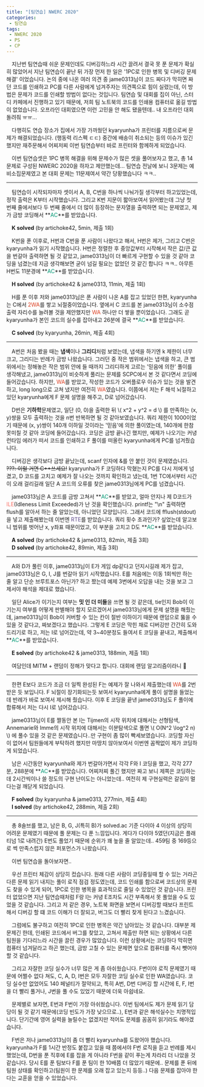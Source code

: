 ```yaml
---
title: "[팀연습] NWERC 2020"
categories:
 - 팀연습
tags:
 - NWERC 2020
 - PS
 - CP
---
```


　지난번 팀연습때 쉬운 문제인데도 디버깅하느라 시간 끌려서 결국 못 푼 문제가 확실히 많았어서 지난 팀연습이 끝난 뒤 가장 먼저 한 일은 '1PC로 인한 병목 및 디버깅 문제 해결' 이었습니다. 논의 중에 나온 여러 의견 중 jame0313님이 코드 짜다가 막히면 짜던 코드를 인쇄하고 PC를 다른 사람에게 넘겨주자는 의견쪽으로 힘이 실렸는데, 이 방법은 문제가 코드를 인쇄할 방법이 없다는 것입니다. 팀연습 및 대회를 집이 아닌, 스터디 카페에서 진행하고 있기 때문에, 저희 팀 노트북의 코드를 인쇄용 컴퓨터로 옮길 방법이 없었습니다. 오프라인 대회였으면 이런 고민을 안 해도 됐을텐데.. 내 오프라인 대회 돌려줘 ㅠㅠ...

　다행히도 연습 장소가 집에서 가장 가까웠던 kyaryunha가 프린터를 지름으로써 문제가 해결되었습니다. (행동력 리스펙 ㄷㄷ) 중간에 배송이 취소되는 등의 이슈가 있긴 했지만 재주문해서 어찌저찌 이번 팀연습부터 바로 프린터와 함께하게 되었습니다.

　이번 팀연습셋은 1PC 병목 해결을 위해 문제수가 많은 셋을 풀어보자고 했고, 총 14문제로 구성된 NWERC 2020을 하자고 제안했는데... 팀연습 전날에 보니 3문제는 예비소집문제였고 본 대회 문제는 11문제여서 약간 당황했습니다 ㅋㅋ..
<hr/>

　팀연습이 시작되자마자 셋이서 A, B, C번을 하나씩 나눠가질 생각부터 하고있었는데, 정작 출력은 K부터 시작했습니다. 그리고 K번 지문이 짧아보여서 읽어봤는데 그냥 첫 번째 줄에서보다 두 번째 줄에서 더 많이 등장하는 문자열을 출력하면 되는 문제였고, 제가 금방 코딩해서 **<font color='#009874'>AC</font>**를 받았습니다.

　**K solved** (by artichoke42, 5min, 제출 1회)

　K번을 푼 이후로, H번과 C번을 푼 사람이 나왔다고 해서, H번은 제가, 그리고 C번은 kyaryunha가 읽기 시작했습니다. H번은 정렬한 후 중앙값부터 시작해서 작은 값/큰 값을 번갈아 출력하면 될 것 같았고, jame0313님이 더 빠르게 구현할 수 있을 것 같아 코딩을 넘겼는데 지금 생각해보면 굳이 넘길 필요는 없었던 것 같긴 합니다 ㅋㅋ.. 아무튼 H번도 11분경에 **<font color='#009874'>AC</font>**를 받았습니다.

　**H solved** (by artichoke42 & jame0313, 11min, 제출 1회)

　H를 푼 이후 저와 jame0313님은 푼 사람이 나온 A를 잡고 있었던 한편, kyaryunha는 C에서 <font color='#dd4124'>2WA</font>를 쌓고 뇌절중이었습니다. 옆에서 C 코드를 본 jame0313님이 소수점 출력 자리수를 늘려볼 것을 제안했지만 <font color='#dd4124'>WA</font> 하나만 더 쌓을 뿐이었습니다. 그래도 곧 kyaryunha가 본인 코드의 실수를 잡아내고 26분에 결국 **<font color='#009874'>AC</font>**를 받았습니다.

　**C solved** (by kyaryunha, 26min, 제출 4회)
<hr/>

　A번은 처음 봤을 때는 **냅색**이나 **그리디**처럼 보였는데, 냅색을 하기엔 k 제한이 너무 크고, 그리디는 반례가 금방 나왔습니다. 그러던 중 작은 범위에서는 냅색을 하고, 큰 범위에서는 정해놓은 작은 범위 안에 들 때까지 그리디하게 고르는 '믿음에 의한' 풀이를 생각해냈고, jame0313님이 비슷하게 풀리는 문제를 SCPC에서 본 것 같다면서 코딩에 들어갔습니다. 하지만, <font color='#dd4124'>WA</font>를 받았고, 작성한 코드가 오버플로우 이슈가 있는 것을 발견하고, long long으로 고쳐 냈지만 여전히 <font color='#dd4124'>WA</font>였습니다. 이쯤에서 저는 F 해석 뇌절하고 있던 kyaryunha에게 F 문제 설명을 해주고, D로 넘어갔습니다.

　D번은 **기하학**문제였고, 일단 (0, 0)을 출력한 뒤 \\( x^2 + y^2 = d \\) 를 만족하는 (x, y)쌍을 모두 출력하는 것을 n번 반복하면 될 것 같아보였습니다. 쿼리 제한이 1000이었기 때문에 (x, y)쌍이 140개 이하일 것이라는 '믿음'에 의한 풀이였는데, 140개에 한참 못미칠 것 같아 코딩에 들어갔습니다. 코딩은 금방 끝나긴 했지만, 예제가 나오기는 커녕 런타임 에러가 떠서 코드를 인쇄하고 F 풀이를 떠올린 kyaryunha에게 PC를 넘겨줬습니다.

　디버깅은 생각보다 금방 끝났는데, scanf 인자에 &를 안 붙인 것이 문제였습니다. ~~???: 이럴 거면 C++쓰세요!~~ kyaryunha가 F 코딩하다 막혔는지 PC를 다시 저에게 넘겼고, D 코드를 고치고 예제가 잘 나오는 것까지 확인하고 냈는데, 1번 TC에서부터 시간이 오래 걸리길래 일단 A 코드의 오류를 찾은 jame0313님에게 PC를 넘겼습니다. 

　jame0313님은 A 코드를 금방 고쳐서 **<font color='#009874'>AC</font>**를 받았고, 얼마 안지나 제 D코드가 <font color='fa7268'>ILE</font>(Idleness Limit Exceeded)가 난 것을 확인했습니다. printf는 "\n" 출력하면 flush를 알아서 하는 줄 알았는데, 아니었던 모양입니다. 그래서 코드에 fflush(stdout)을 넣고 제출해봤는데 이번엔 <font color='#5f4b8b'>RTE</font>를 받았습니다. 쿼리 횟수 초과인가? 싶었는데 알고보니 범위를 벗어난 x, y좌표 때문이었고, 이 부분을 고치고 D도 **<font color='#009874'>AC</font>**를 받았습니다.

　**A solved** (by artichoke42 & jame0313, 82min, 제출 3회)  
　**D solved** (by artichoke42, 89min, 제출 3회)
<hr/>

　A와 D가 풀린 이후, jame0313님이 E가 게임 dp같다고 던지시길래 제가 잡고, jame0313님은 G, I, J를 번갈아 읽기 시작했습니다. E를 처음에는 이동 1회씩만 하는 줄 알고 단순 브루트포스 아닌가? 하고 짰는데 예제 3번에서 오답을 내는 것을 보고 그제서야 해석을 제대로 했습니다.

　일단 Alice가 이기는지 여부는 **밋 인 더 미들**을 쓰면 될 것 같은데, tie인지 Bob이 이기는지 여부를 어떻게 판별해야 할지 모르겠어서 jame0313님에게 문제 설명을 해줬는데, jame0313님이 Bob이 커버할 수 있는 칸이 절반 이하이기 때문에 랜덤으로 뚫을 수 있을 것 같다고, 짜보겠다고 했습니다. 그렇게 E 코딩은 막힌 채로 디버깅만 간간히 도와드리기로 하고, 저는 I로 넘어갔는데, 약 3~40분정도 들여서 E 코딩을 끝내고, 제출해서 **<font color='#009874'>AC</font>**를 받았습니다.

　**E solved** (by artichoke42 & jame0313, 188min, 제출 1회)

　여담인데 MITM + 랜덤이 정해가 맞다고 합니다. 대회에 랜덤 알고리즘이라니 :thinking:
<hr/>

　한편 E보다 코드가 조금 더 일찍 완성된 F는 예제가 잘 나와서 제출했는데 <font color='#dd4124'>WA</font>를 2번 받은 듯 보입니다. F 뇌절이 장기화되는듯 보여서 kyaryunha에게 풀이 설명을 들었는데 반례가 바로 보여서 제시해 줬습니다. 이후 E 코딩을 끝낸 jame0313님도 F 풀이에 합류해서 저는 다시 I로 넘어갔습니다.

　jame0313님이 E를 짤동안 본 I는 Tijmen의 시작 위치에 대해서는 선형탐색, Annemarie와 Imme의 시작 위치에 대해서는 이분탐색으로 풀면 \\( O(N^2 \log^2 n) \\) 에 풀수 있을 것 같은 문제였습니다..만 구현이 좀 많이 빡세보였습니다. 코딩할 자신이 없어서 팀원들에게 부탁하려 했지만 마땅치 않아보여서 이번엔 꼼짝없이 제가 코딩하게 되었습니다.

　남은 시간동안 kyaryunha와 제가 번갈아가면서 각각 F와 I 코딩을 했고, 각각 277분, 288분에 **<font color='#009874'>AC</font>**를 받았습니다. 어찌저찌 풀긴 했지만 짜고 보니 제쪽은 코딩하는데 2시간씩이나 쓸 정도의 구현 난이도는 아니었는데.. 여전히 제 구현실력은 갈길이 멀다는걸 깨닫게 되었습니다.

　**F solved** (by kyaryunha & jame0313, 277min, 제출 4회)  
　**I solved** (by artichoke42, 288min, 제출 2회)
<hr/>

　총 8솔브를 했고, 남은 B, G, J(특히 B)가 solved.ac 기준 다이아 4 이상의 상당히 어려운 문제였기 때문에 풀 문제는 다 푼 느낌입니다. 게다가 다이야 5였던(지금은 플래티넘 1로 내려간) E번도 풀었기 때문에 순위가 꽤 높을 줄 알았는데.. 459팀 중 169등으로 썩 만족스럽지 않은 퍼포먼스가 나왔습니다.

　이번 팀연습을 돌아보자면..

　우선 프린터 체감이 상당히 컸습니다. 원래 다른 사람이 코딩중일때 할 수 있는 거라곤 다른 문제 읽기 내지는 풀이 로직 점검 정도였는데, 코드 인쇄를 함으로써 코드상의 문제도 찾을 수 있게 되어, 1PC로 인한 병목을 효과적으로 줄일 수 있었던 것 같습니다. 프린터 없었으면 지난 팀연습때처럼 F랑 I는 커녕 E조차도 시간 부족해서 못 풀었을 수도 있었을 것 같습니다. 그리고 저 같은 경우, 노트북 화면을 보면서 디버깅할 때보다 프린트해서 디버깅 할 떄 코드 이해가 더 잘되고, 버그도 더 빨리 찾게 된다고 느겼습니다.

　그럼에도 불구하고 여전히 1PC로 인한 병목은 약간 남아있는 것 같습니다. 대부분 제 문제긴 한데, 인쇄된 코드에서 버그를 찾았고, 고쳐서 제출만 하면 되는 상황에서 다른 팀원을 기다리느라 시간을 끌린 경우가 많았습니다. 이런 상황에서는 코딩하다 막히면 컴퓨터 넘겨달라고 하곤 했는데, 금방 고칠 수 있는 문제면 앞으로 컴퓨터를 즉시 뺏어야 할 것 같습니다.

　그리고 자잘한 코딩 실수가 너무 많은 게 좀 아쉬웠습니다. F번이야 로직 문제였기 때문에 어쩔수 없다 쳐도, C, A, D, I번은 모두 자잘한 코딩 실수로 인한 WA였습니다. 코딩 실수만 없었어도 140 페널티가 절약되고, 특히 A번, D번 디버깅 할 시간에 E, F, I번을 더 빨리 풀거나, J번을 풀 수도 있었기 때문에 더욱 아쉽네요.

　문제별로 보자면, E번과 F번이 가장 아쉬웠습니다. 이번 팀에서도 제가 문제 읽기 담당이 될 것 같기 때문에(코딩 빈도가 가장 낮으므로..), E번과 같은 해석실수는 치명적입니다. 단기간에 영어 실력을 늘릴수는 없겠지만 적어도 문제를 꼼꼼히 읽기라도 해야겠습니다.

　F번은 저나 jame0313님이 좀 더 빨리 kyaryunha를 도왔어야 했습니다. kyaryunha가 F를 1시간 반정도 붙잡고 있을 때 쯤에서야 F번 로직을 듣고 반례를 제시했었는데, D번을 푼 직후에 E를 잡을 게 아니라 F번을 같이 푸는게 차라리 더 나았을 것 같습니다. 당시 E를 푼 팀보다 F를 푼 팀이 한 10배쯤 더 많았기 때문에.. 문제를 푼 뒤에 팀원 상태를 확인하고(팀원이 한 문제를 오래 잡고 있는지 등등..) 다음 문제를 잡아야 한다는 교훈을 얻을 수 있었습니다.